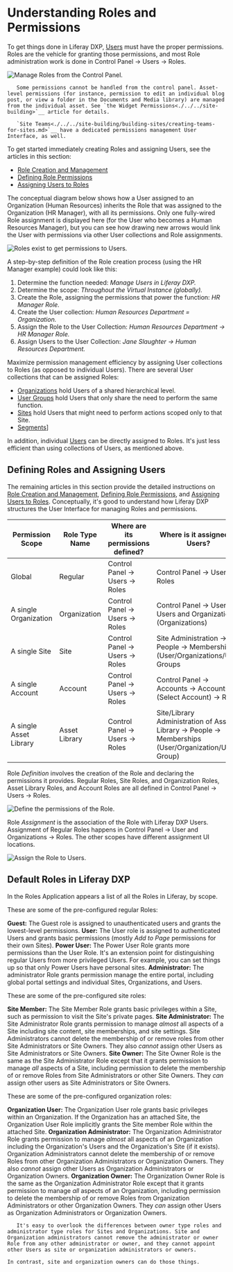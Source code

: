 # Understanding Roles and Permissions

To get things done in Liferay DXP, [Users](./../users/understanding-users.md) must have the proper permissions. Roles are the vehicle for granting those permissions, and most Role administration work is done in Control Panel &rarr; Users &rarr; Roles.

![Manage Roles from the Control Panel.](./understanding-roles-and-permissions/images/03.png)

```note::
   Some permissions cannot be handled from the control panel. Asset-level permissions (for instance, permission to edit an individual blog post, or view a folder in the Documents and Media library) are managed from the individual asset. See `the Widget Permissions<./../../site-building>`__ article for details.

   `Site Teams<./../../site-building/building-sites/creating-teams-for-sites.md>`__ have a dedicated permissions management User Interface, as well.
```

To get started immediately creating Roles and assigning Users, see the articles in this section:

- [Role Creation and Management](./role-creation-and-management.md)
- [Defining Role Permissions](./defining-roles-and-permissions.md)
- [Assigning Users to Roles](./assigning-users-to-roles.md)

The conceptual diagram below shows how a User assigned to an Organization (Human Resources) inherits the Role that was assigned to the Organization (HR Manager), with all its permissions. Only one fully-wired Role assignment is displayed here (for the User who becomes a Human Resources Manager), but you can see how drawing new arrows would link the User with permissions via other User collections and Role assignments.

![Roles exist to get permissions to Users.](./understanding-roles-and-permissions/images/02.png)

A step-by-step definition of the Role creation process (using the HR Manager example) could look like this:

1. Determine the function needed: _Manage Users in Liferay DXP._
1. Determine the scope: _Throughout the Virtual Instance (globally)._
1. Create the Role, assigning the permissions that power the function: _HR Manager Role._
1. Create the User collection: _Human Resources Department = Organization._
1. Assign the Role to the User Collection: _Human Resources Department &rarr; HR Manager Role._
1. Assign Users to the User Collection: _Jane Slaughter &rarr; Human Resources Department._

Maximize permission management efficiency by assigning User collections to Roles (as opposed to individual Users). There are several User collections that can be assigned Roles:

- [Organizations](./../organizations/understanding-organizations.md) hold Users of a shared hierarchical level.
- [User Groups](./../user-groups/creating-and-managing-user-groups.md) hold Users that only share the need to perform the same function.
- [Sites](./../../site-building/building-sites/adding-members-to-sites.md) hold Users that might need to perform actions scoped only to that Site. <!-- Don't really understand this one -->
- [Segments](./../../site-building/personalizing-site-experience/segmentation/creating-and-managing-user-segments.md)]

In addition, individual [Users](./../users/understanding-users.md) can be directly assigned to Roles. It's just less efficient than using collections of Users, as mentioned above.

## Defining Roles and Assigning Users

The remaining articles in this section provide the detailed instructions on [Role Creation and Management](./role-creation-and-management.md), [Defining Role Permissions](defining-role-permissions.md), and [Assigning Users to Roles](./assigning-user-to-roles.md). Conceptually, it's good to understand how Liferay DXP structures the User Interface for managing Roles and permissions.

| Permission Scope | Role Type Name | Where are its permissions defined?      | Where is it assigned to Users? |
| ---------------- | --------- | --------------------------------------- | -------- |
| Global           | Regular   | Control Panel &rarr; Users &rarr; Roles | Control Panel &rarr; Users &rarr; Roles |
| A single Organization | Organization | Control Panel &rarr; Users &rarr; Roles | Control Panel &rarr; Users &rarr; Users and Organizations (Organizations) |
| A single Site    | Site   | Control Panel &rarr; Users &rarr; Roles | Site Administration &rarr; People &rarr; Memberships (User/Organizations/User Groups |
| A single Account | Account   | Control Panel &rarr; Users &rarr; Roles | Control Panel &rarr; Accounts &rarr; Accounts (Select Account) &rarr; Roles |
| A single Asset Library | Asset Library | Control Panel &rarr; Users &rarr; Roles | Site/Library Administration of Asset Library &rarr; People &rarr; Memberships (User/Organization/User Group) |

Role _Definition_ involves the creation of the Role and declaring the permissions it provides. Regular Roles, Site Roles, and Organization Roles, Asset Library Roles, and Account Roles are all defined in Control Panel &rarr; Users &rarr; Roles.

![Define the permissions of the Role.](./understanding-roles-and-permissions/images/04.png)

Role _Assignment_ is the association of the Role with Liferay DXP Users. Assignment of Regular Roles happens in Control Panel &rarr; User and Organizations &rarr; Roles. The other scopes have different assignment UI locations.

![Assign the Role to Users.](./understanding-roles-and-permissions/images/05.png)

## Default Roles in Liferay DXP

In the Roles Application appears a list of all the Roles in Liferay, by scope. 

These are some of the pre-configured regular Roles:

**Guest:** The Guest role is assigned to unauthenticated users and grants the lowest-level permissions. 
**User:** The User role is assigned to authenticated Users and grants basic permissions (mostly *Add to Page* permissions for their own Sites).
**Power User:** The Power User Role grants more permissions than the User Role. It's an extension point for distinguishing regular Users from more privileged Users. For example, you can set things up so that only Power Users have personal sites.
**Administrator:** The administrator Role grants permission manage the entire portal, including global portal settings and individual Sites, Organizations, and Users.

These are some of the pre-configured site roles:

**Site Member:** The Site Member Role grants basic privileges within a Site, such as permission to visit the Site's private pages.
**Site Administrator:** The Site Administrator Role grants permission to manage *almost* all aspects of a Site including site content, site memberships, and site settings. Site Administrators cannot delete the membership of or remove roles from other Site Administrators or Site Owners. They also *cannot* assign other Users as Site Administrators or Site Owners.
**Site Owner:** The Site Owner Role is the same as the Site Administrator Role except that it grants permission to manage *all* aspects of a Site, including permission to delete the membership of or remove Roles from Site Administrators or other Site Owners. They *can* assign other users as Site Administrators or Site Owners.

These are some of the pre-configured organization roles:

**Organization User:** The Organization User role grants basic privileges within an Organization. If the Organization has an attached Site, the Organization User Role implicitly grants the Site member Role within the attached Site.
**Organization Administrator:** The Organization Administrator Role grants permission to manage *almost* all aspects of an Organization including the Organization's Users and the Organization's Site (if it exists). Organization Administrators cannot delete the membership of or remove Roles from other Organization Administrators or Organization Owners. They also *cannot* assign other Users as Organization Administrators or Organization Owners.
**Organization Owner:** The Organization Owner Role is the same as the Organization Administrator Role except that it grants permission to manage *all* aspects of an Organization, including permission to delete the membership of or remove Roles from Organization Administrators or other Organization Owners. They *can* assign other Users as Organization Administrators or Organization Owners.

```note::
   It's easy to overlook the differences between owner type roles and administrator type roles for Sites and Organizations. Site and Organization administrators cannot remove the administrator or owner Role from any other administrator or owner, and they cannot appoint other Users as site or organization administrators or owners.

In contrast, site and organization owners can do those things.
```

<!-- Preserving this for inclusion in a Creating and Managing Roles article
## Deleting Asset Containers Deletes their Assets

A Web Content Folder contains Web Content articles. The Web Content Folder is an asset container, and the Web Content Article is an asset. It's possible to give a Role permission to delete an asset container without giving the Role permission to delete individual assets. In that case, beware: if a Role assignee deletes an asset container with individual assets in it, the individual assets themselves are deleted as well.

| Asset Container | Asset |
| --------------- | ------- |

Besides Web Content Folders, examples of asset containers include Bookmarks Folders, Message Boards Categories, Wiki Nodes, and Documents and Media Folders.
-->
